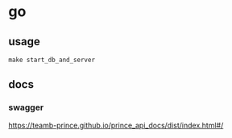 # go
## usage
```
make start_db_and_server
```
## docs
### swagger
https://teamb-prince.github.io/prince_api_docs/dist/index.html#/